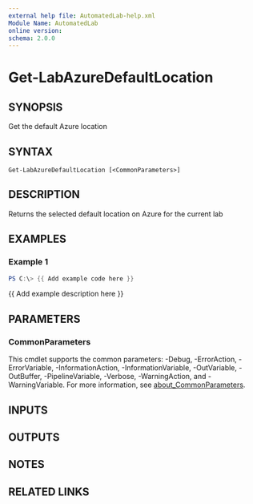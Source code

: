 ```yaml
---
external help file: AutomatedLab-help.xml
Module Name: AutomatedLab
online version:
schema: 2.0.0
---
```


# Get-LabAzureDefaultLocation

## SYNOPSIS
Get the default Azure location

## SYNTAX

```
Get-LabAzureDefaultLocation [<CommonParameters>]
```

## DESCRIPTION
Returns the selected default location on Azure for the current lab

## EXAMPLES

### Example 1
```powershell
PS C:\> {{ Add example code here }}
```

{{ Add example description here }}

## PARAMETERS

### CommonParameters
This cmdlet supports the common parameters: -Debug, -ErrorAction, -ErrorVariable, -InformationAction, -InformationVariable, -OutVariable, -OutBuffer, -PipelineVariable, -Verbose, -WarningAction, and -WarningVariable. For more information, see [about_CommonParameters](http://go.microsoft.com/fwlink/?LinkID=113216).

## INPUTS

## OUTPUTS

## NOTES

## RELATED LINKS
